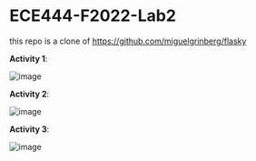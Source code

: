 # ECE444-F2022-Lab2
this repo is a clone of 
https://github.com/miguelgrinberg/flasky

**Activity 1**:

![image](https://user-images.githubusercontent.com/59146858/192016612-ceaba5bc-7bef-47cd-a6db-a423ad888374.png)

**Activity 2**:

![image](https://user-images.githubusercontent.com/59146858/192067543-13120f7a-51ae-4b36-85b9-b549d29d7329.png)


**Activity 3**:

![image](https://user-images.githubusercontent.com/59146858/192067387-0e8be98d-29be-4031-b608-9c9ca464a5c7.png)
